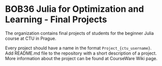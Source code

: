 # BOB36 Julia for Optimization and Learning - Final Projects

<!--

**Here are some ideas to get you started:**

🙋‍♀️ A short introduction - what is your organization all about?
🌈 Contribution guidelines - how can the community get involved?
👩‍💻 Useful resources - where can the community find your docs? Is there anything else the community should know?
🍿 Fun facts - what does your team eat for breakfast?
🧙 Remember, you can do mighty things with the power of [Markdown](https://docs.github.com/github/writing-on-github/getting-started-with-writing-and-formatting-on-github/basic-writing-and-formatting-syntax)
-->

The organization contains final projects of students for the beginner Julia course at CTU in Prague.

Every project should have a name in the format `Project_{ctu_username}`. Add README.md file to the repository with a short description of a project. More information about the project can be found at CourseWare Wiki page.
